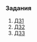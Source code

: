 ### Задания
1. [ДЗ1](https://github.com/kos12345/opt3.5/blob/main/%D0%94%D0%971/README.md)  
2. [ДЗ2](https://github.com/kos12345/opt3.5/blob/main/%D0%94%D0%972/README.md)  
3. [ДЗ3](https://github.com/kos12345/opt3.5/blob/main/%D0%94%D0%973/README.md) 

